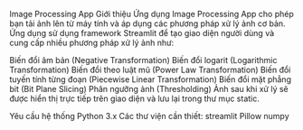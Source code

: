 Image Processing App
Giới thiệu
Ứng dụng Image Processing App cho phép bạn tải ảnh lên từ máy tính và áp dụng các phương pháp xử lý ảnh cơ bản. Ứng dụng sử dụng framework Streamlit để tạo giao diện người dùng và cung cấp nhiều phương pháp xử lý ảnh như:

Biến đổi âm bản (Negative Transformation)
Biến đổi logarit (Logarithmic Transformation)
Biến đổi theo luật mũ (Power Law Transformation)
Biến đổi tuyến tính từng đoạn (Piecewise Linear Transformation)
Biến đổi mặt phẳng bit (Bit Plane Slicing)
Phân ngưỡng ảnh (Thresholding)
Ảnh sau khi xử lý sẽ được hiển thị trực tiếp trên giao diện và lưu lại trong thư mục static.

Yêu cầu hệ thống
Python 3.x
Các thư viện cần thiết:
streamlit
Pillow
numpy
